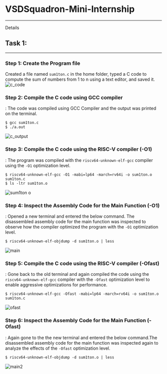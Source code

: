 # VSDSquadron-Mini-Internship
---

Details 
## Task 1: 
---
### Step 1: Create the Program file 
Created a file named `sum1ton.c` in the home folder, typed a C code to compute the sum of numbers from 1 to n using a text editor, and saved it.
    ![c_code](https://github.com/user-attachments/assets/bfd3de06-efef-4f54-ac66-f96ebd0ed2ba)

### Step 2: Compile the C code using GCC compiler
  : The code was compiled using GCC Compiler and the output was printed on the terminal. 
  ```
  $ gcc sum1ton.c
  $ ./a.out
  ```
   ![c_output](https://github.com/user-attachments/assets/3320fbf7-f0c2-4508-b675-3b98b8653a20)

### Step 3: Compile the C code using the RISC-V compiler (-O1) 
  : The program was compiled with the `riscv64-unknown-elf-gcc` compiler using the `-O1` optimization level.
  ```
  $ riscv64-unknown-elf-gcc -O1 -mabi=lp64 -march=rv64i -o sum1ton.o sum1ton.c
  $ ls -ltr sum1ton.o
  ```
   ![sum1ton o](https://github.com/user-attachments/assets/dd69cb0b-974f-4fb6-9c33-a559b6942f88)

### Step 4: Inspect the Assembly Code for the Main Function (-O1)
   : Opened a new terminal and entered the below command. The disassembled assembly code for the main function was inspected to observe how the compiler optimized the program with the `-O1` optimization level.
   ```
   $ riscv64-unknown-elf-objdump -d sum1ton.o | less
   ```
   ![main](https://github.com/user-attachments/assets/4319d61e-678e-467c-a5ad-de6c4dce23ad)

### Step 5: Compile the C code using the RISC-V compiler (-Ofast) 
  : Gone back to the old terminal and again compiled the code  using the `riscv64-unknown-elf-gcc` compiler with the `-Ofast` optimization level to enable aggressive optimizations for performance.
  ```
  $ riscv64-unknown-elf-gcc -Ofast -mabi=lp64 -march=rv64i -o sum1ton.o sum1ton.c
  ```
  ![ofast](https://github.com/user-attachments/assets/4c9d90d4-0593-4c65-8364-8fc473597969)

### Step 6: Inspect the Assembly Code for the Main Function (-Ofast)
  : Again gone to the the new terminal and entered the below command.The disassembled assembly code for the main function was inspected again to analyze the effects of the `-Ofast` optimization level.
  ```
  $ riscv64-unknown-elf-objdump -d sum1ton.o | less
  ```
  ![main2](https://github.com/user-attachments/assets/5d08ed72-ee14-458f-8a51-3c0a881a4369)

  
